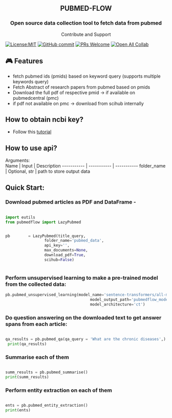 <h2 align="center">PUBMED-FLOW </h2>
<h3 align="center"> Open source data collection tool to fetch data from pubmed</h3>
<p align="center"> Contribute and Support </p>


[![License:MIT](https://img.shields.io/badge/License-MIT-yellow.svg)](https://opensource.org/licenses/MIT)
[![GitHub commit](https://img.shields.io/github/last-commit/nfflow/pubmedflow)](https://github.com/nfflow/pubmedflow/commits/main)
[![PRs Welcome](https://img.shields.io/badge/PRs-welcome-brightgreen.svg?style=flat-square)](http://makeapullrequest.com)
[![Open All Collab](https://colab.research.google.com/assets/colab-badge.svg)](https://colab.research.google.com/drive/1mjlnHAb7aqwfDEylo05z3RdIyyaNRoQ5?usp=sharing)


## 🎮 Features

- fetch pubmed ids (pmids) based on keyword query (supports multiple keywords query)
- Fetch Abstract of research papers from pubmed based on pmids
- Download the full pdf of respective pmid -> if available on pubmedcentral (pmc)
- if pdf not available on pmc -> download from scihub internally


## How to obtain ncbi key?

- Follow this [tutorial](https://ncbiinsights.ncbi.nlm.nih.gov/2017/11/02/new-api-keys-for-the-e-utilities/#:~:text=To%20create%20the%20key%2C%20go,and%20copy%20the%20resulting%20key)

## How to use api?

Arguments:   
Name | Input | Description 
 ----------- | ----------- |  -----------
folder_name | Optional, str | path to store output data 


## Quick Start:

### Download pubmed articles as PDF and DataFrame -

```python

import eutils
from pubmedflow import LazyPubmed


pb        = LazyPubmed(title_query,
                 folder_name='pubmed_data',
                 api_key='',
                 max_documents=None,
                 download_pdf=True,
                 scihub=False)
                    
```

### Perform unsupervised learning to make a pre-trained model from the collected data:

```python
pb.pubmed_unsupervised_learning(model_name='sentence-transformers/all-mpnet-base-v2',
                                     model_output_path='pubmedflow_model',
                                     model_architecture='ct')
```

### Do question answering on the downloaded text to get answer spans from each article:

```python

qa_results = pb.pubmed_qa(qa_query = 'What are the chronic diseases',)
 print(qa_results)
 ```
 
 ### Summarise each of them
 
 ```python
 
summ_results = pb.pubmed_summarise()
 print(summ_results)
 ```
 
  ### Perform entity extraction on each of them
 
 ```python
 
ents = pb.pubmed_entity_extraction()
 print(ents)
 ```
 
 



